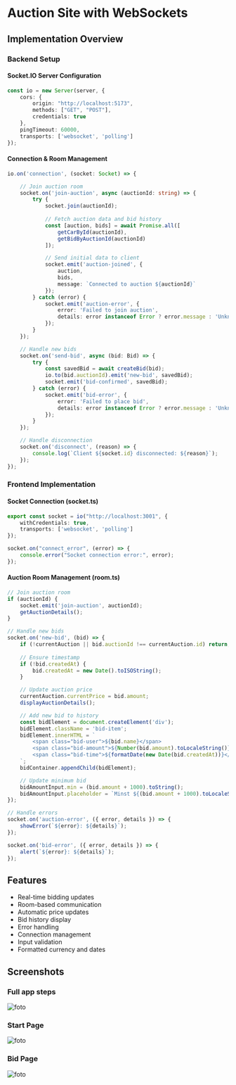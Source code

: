 # Auction Site with WebSockets

## Implementation Overview

### Backend Setup

#### Socket.IO Server Configuration
```typescript
const io = new Server(server, {
    cors: {
        origin: "http://localhost:5173",
        methods: ["GET", "POST"],
        credentials: true
    },
    pingTimeout: 60000,
    transports: ['websocket', 'polling']
});
```

#### Connection & Room Management
```typescript
io.on('connection', (socket: Socket) => {

    // Join auction room
    socket.on('join-auction', async (auctionId: string) => {
        try {
            socket.join(auctionId);
            
            // Fetch auction data and bid history
            const [auction, bids] = await Promise.all([
                getCarById(auctionId),
                getBidByAuctionId(auctionId)
            ]);

            // Send initial data to client
            socket.emit('auction-joined', { 
                auction, 
                bids,
                message: `Connected to auction ${auctionId}`
            });
        } catch (error) {
            socket.emit('auction-error', { 
                error: 'Failed to join auction',
                details: error instanceof Error ? error.message : 'Unknown error'
            });
        }
    });

    // Handle new bids
    socket.on('send-bid', async (bid: Bid) => {
        try {
            const savedBid = await createBid(bid);
            io.to(bid.auctionId).emit('new-bid', savedBid);
            socket.emit('bid-confirmed', savedBid);
        } catch (error) {
            socket.emit('bid-error', {
                error: 'Failed to place bid',
                details: error instanceof Error ? error.message : 'Unknown error'
            });
        }
    });

    // Handle disconnection
    socket.on('disconnect', (reason) => {
        console.log(`Client ${socket.id} disconnected: ${reason}`);
    });
});
```

### Frontend Implementation

#### Socket Connection (socket.ts)
```typescript
export const socket = io("http://localhost:3001", {
    withCredentials: true,
    transports: ['websocket', 'polling']
});

socket.on("connect_error", (error) => {
    console.error("Socket connection error:", error);
});
```

#### Auction Room Management (room.ts)
```typescript
// Join auction room
if (auctionId) {
    socket.emit('join-auction', auctionId);
    getAuctionDetails();
}

// Handle new bids
socket.on('new-bid', (bid) => {
    if (!currentAuction || bid.auctionId !== currentAuction.id) return;
    
    // Ensure timestamp
    if (!bid.createdAt) {
        bid.createdAt = new Date().toISOString();
    }

    // Update auction price
    currentAuction.currentPrice = bid.amount;
    displayAuctionDetails();

    // Add new bid to history
    const bidElement = document.createElement('div');
    bidElement.className = 'bid-item';
    bidElement.innerHTML = `
        <span class="bid-user">${bid.name}</span>
        <span class="bid-amount">${Number(bid.amount).toLocaleString()} kr</span>
        <span class="bid-time">${formatDate(new Date(bid.createdAt))}</span>
    `;
    bidContainer.appendChild(bidElement);

    // Update minimum bid
    bidAmountInput.min = (bid.amount + 1000).toString();
    bidAmountInput.placeholder = `Minst ${(bid.amount + 1000).toLocaleString()} kr`;
});

// Handle errors
socket.on('auction-error', ({ error, details }) => {
    showError(`${error}: ${details}`);
});

socket.on('bid-error', ({ error, details }) => {
    alert(`${error}: ${details}`);
});
```

## Features
- Real-time bidding updates
- Room-based communication
- Automatic price updates
- Bid history display
- Error handling
- Connection management
- Input validation
- Formatted currency and dates

## Screenshots

### Full app steps
![foto](./frontend/public/schema.png)

### Start Page
![foto](./frontend/public/startPage.png)

### Bid Page
![foto](./frontend/public/bidPage.png)

